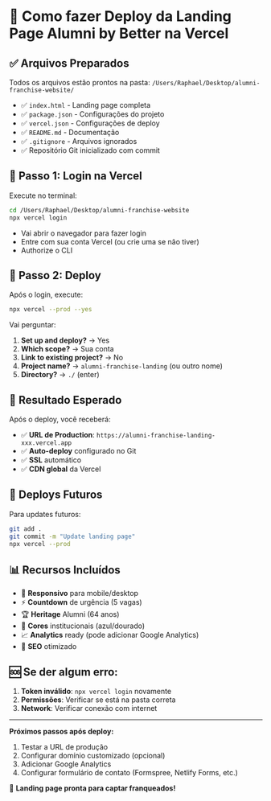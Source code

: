 # 🚀 Como fazer Deploy da Landing Page Alumni by Better na Vercel

## ✅ Arquivos Preparados

Todos os arquivos estão prontos na pasta: `/Users/Raphael/Desktop/alumni-franchise-website/`

- ✅ `index.html` - Landing page completa
- ✅ `package.json` - Configurações do projeto
- ✅ `vercel.json` - Configurações de deploy
- ✅ `README.md` - Documentação
- ✅ `.gitignore` - Arquivos ignorados
- ✅ Repositório Git inicializado com commit

## 🔐 Passo 1: Login na Vercel

Execute no terminal:

```bash
cd /Users/Raphael/Desktop/alumni-franchise-website
npx vercel login
```

- Vai abrir o navegador para fazer login
- Entre com sua conta Vercel (ou crie uma se não tiver)
- Authorize o CLI

## 🚀 Passo 2: Deploy

Após o login, execute:

```bash
npx vercel --prod --yes
```

Vai perguntar:
1. **Set up and deploy?** → Yes
2. **Which scope?** → Sua conta
3. **Link to existing project?** → No
4. **Project name?** → `alumni-franchise-landing` (ou outro nome)
5. **Directory?** → `./` (enter)

## 🎯 Resultado Esperado

Após o deploy, você receberá:

- ✅ **URL de Production**: `https://alumni-franchise-landing-xxx.vercel.app`
- ✅ **Auto-deploy** configurado no Git
- ✅ **SSL** automático
- ✅ **CDN global** da Vercel

## 🔄 Deploys Futuros

Para updates futuros:

```bash
git add .
git commit -m "Update landing page"
npx vercel --prod
```

## 📊 Recursos Incluídos

- 📱 **Responsivo** para mobile/desktop
- ⚡ **Countdown** de urgência (5 vagas)
- 🏆 **Heritage** Alumni (64 anos)
- 🎨 **Cores** institucionais (azul/dourado)
- 📈 **Analytics** ready (pode adicionar Google Analytics)
- 🎯 **SEO** otimizado

## 🆘 Se der algum erro:

1. **Token inválido**: `npx vercel login` novamente
2. **Permissões**: Verificar se está na pasta correta
3. **Network**: Verificar conexão com internet

---

**Próximos passos após deploy:**
1. Testar a URL de produção
2. Configurar domínio customizado (opcional)
3. Adicionar Google Analytics
4. Configurar formulário de contato (Formspree, Netlify Forms, etc.)

🎉 **Landing page pronta para captar franqueados!**